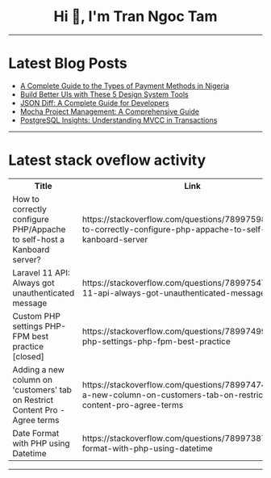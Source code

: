 <h1 align="center">Hi 👋, I'm Tran Ngoc Tam</h1>

---

# Latest Blog Posts 
<!-- BLOG-POST-LIST:START -->
- [A Complete Guide to the Types of Payment Methods in Nigeria](https://dev.to/flutterwaveeng/a-complete-guide-to-the-types-of-payment-methods-in-nigeria-18a9)
- [Build Better UIs with These 5 Design System Tools](https://dev.to/balrajola/build-better-uis-with-these-5-design-system-tools-2n78)
- [JSON Diff: A Complete Guide for Developers](https://dev.to/keploy/json-diff-a-complete-guide-for-developers-26o4)
- [Mocha Project Management: A Comprehensive Guide](https://dev.to/siva_velu_b39044a1dd3b732/mocha-project-management-a-comprehensive-guide-525g)
- [PostgreSQL Insights: Understanding MVCC in Transactions](https://dev.to/wilson_evan_1efa5910f8855/postgresql-insights-understanding-mvcc-in-transactions-5bbk)
<!-- BLOG-POST-LIST:END -->

---

# Latest stack oveflow activity
<table>
  <tr><th>Title</th><th>Link</th></tr>
  <!-- STACKOVERFLOW:START --><tr><td>How to correctly configure PHP/Appache to self-host a Kanboard server?</td><td>https://stackoverflow.com/questions/78997598/how-to-correctly-configure-php-appache-to-self-host-a-kanboard-server</td></tr><tr><td>Laravel 11 API: Always got unauthenticated message</td><td>https://stackoverflow.com/questions/78997547/laravel-11-api-always-got-unauthenticated-message</td></tr><tr><td>Custom PHP settings PHP-FPM best practice [closed]</td><td>https://stackoverflow.com/questions/78997499/custom-php-settings-php-fpm-best-practice</td></tr><tr><td>Adding a new column on &#39;customers&#39; tab on Restrict Content Pro - Agree terms</td><td>https://stackoverflow.com/questions/78997474/adding-a-new-column-on-customers-tab-on-restrict-content-pro-agree-terms</td></tr><tr><td>Date Format with PHP using Datetime</td><td>https://stackoverflow.com/questions/78997387/date-format-with-php-using-datetime</td></tr><!-- STACKOVERFLOW:END -->
</table>

---


